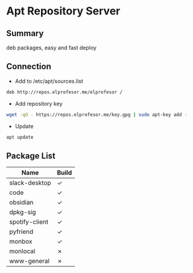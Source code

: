 # Apt Repository Server
## Summary
deb packages, easy and fast deploy
## Connection
- Add to /etc/apt/sources.list
```bash
deb http://repos.elprofesor.me/elprofesor /
```
 - Add repository key
```bash
wget -qO - https://repos.elprofesor.me/key.gpg | sudo apt-key add -
```
- Update
```bash
apt update
```

## Package List

|  Name | Build|
|--------|---------|
| slack-desktop | &check; |  
| code | &check; |
| obsidian | &check; | 
| dpkg-sig | &check; | 
| spotify-client | &check; | 
| pyfriend | &check; | 
| monbox | &check; |
| monlocal| &cross;|
| www-general | &cross;|
